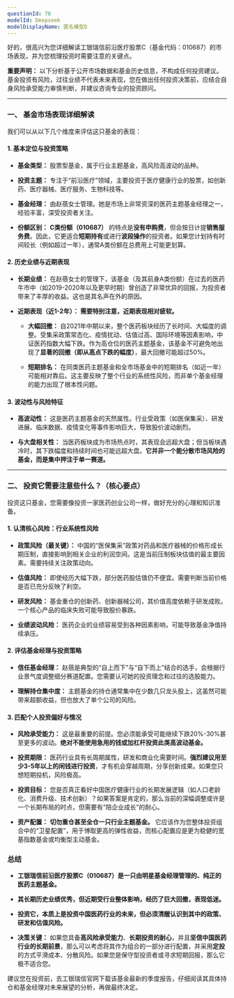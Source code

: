 ```yaml
---
questionId: 70
modelId: Deepseek
modelDisplayName: 匿名模型D
---
```

好的，很高兴为您详细解读工银瑞信前沿医疗股票C（基金代码：010687）的市场表现，并为您梳理投资时需要注意的关键点。

**重要声明：** 以下分析基于公开市场数据和基金历史信息，不构成任何投资建议。基金投资有风险，过往业绩不代表未来表现，您在做出任何投资决策前，应结合自身风险承受能力审慎判断，并建议咨询专业的投资顾问。

---

### 一、 基金市场表现详细解读

我们可以从以下几个维度来评估这只基金的表现：

#### 1. 基本定位与投资策略

- **基金类型：** 股票型基金，属于行业主题基金，高风险高波动的品种。
    
- **投资主题：** 专注于“前沿医疗”领域，主要投资于医疗健康行业的股票，如创新药、医疗器械、医疗服务、生物科技等。
    
- **基金经理：** 由赵蓓女士管理。她是市场上非常资深的医药主题基金经理之一，经验丰富，深受投资者关注。
    
- **份额区别：** **C类份额（010687）** 的特点是**没有申购费**，但会按日计提**销售服务费**。因此，它更适合**短期持有**或进行**波段操作**的投资者。如果您计划持有时间较长（例如超过一年），通常A类份额在总费用上可能更划算。
    

#### 2. 历史业绩与近期表现

- **长期业绩：** 在赵蓓女士的管理下，该基金（及其前身A类份额）在过去的医药牛市中（如2019-2020年以及更早时期）曾创造了非常优异的回报，为投资者带来了丰厚的收益。这也是其名声在外的原因。
    
- **近期表现（近1-2年）：** **需要特别注意，近期表现相对疲软。**
    
    - **大幅回撤：** 自2021年中期以来，整个医药板块经历了长时间、大幅度的调整。受集采政策常态化、疫情扰动、估值过高、国际环境等因素影响，中证医药指数大幅下跌。作为高仓位的医药主题基金，该基金不可避免地出现了**显著的回撤（即从高点下跌的幅度）**，最大回撤可能超过50%。
        
    - **短期排名：** 在同类医药主题基金和全市场基金中的短期排名（如近一年）可能相对靠后。这主要反映了整个行业的系统性风险，而非单个基金经理的能力出现了根本性问题。
        

#### 3. 波动性与风险特征

- **高波动性：** 这是医药主题基金的天然属性。行业受政策（如医保集采）、研发进展、临床数据、疫情变化等事件影响巨大，导致股价波动剧烈。
    
- **与大盘相关性：** 当医药板块成为市场热点时，其表现会远超大盘；但当板块遇冷时，其下跌幅度和持续时间也可能远超大盘。**它并非一个能分散市场风险的基金，而是集中押注于单一赛道。**
    

---

### 二、 投资它需要注意些什么？（核心要点）

投资这只基金，您需要像投资一家医药创业公司一样，做好充分的心理和知识准备。

#### 1. 认清核心风险：行业系统性风险

- **政策风险（最关键）：** 中国的“医保集采”政策对药品和医疗器械的价格形成长期压制，直接影响到相关企业的利润空间。这是当前压制板块估值的最主要因素。需要持续关注政策动向。
    
- **估值风险：** 即使经历大幅下跌，部分医药股估值仍不便宜。需要判断当前价格是否已充分反映了利空。
    
- **研发风险：** 基金重仓的创新药、创新器械公司，其价值高度依赖于研发成败。一个核心产品的临床失败可能导致股价暴跌。
    
- **业绩波动风险：** 医药企业的业绩容易受到各种因素影响，可能导致基金净值持续承压。
    

#### 2. 评估基金经理与投资策略

- **信任基金经理：** 赵蓓是典型的“自上而下”与“自下而上”结合的选手，会根据行业景气度调整细分赛道配置。您需要认可她的投资理念和过往的选股能力。
    
- **理解持仓集中度：** 主题基金的持仓通常集中在少数几只龙头股上，这虽然可能带来超额收益，但也放大了单个公司的风险。
    

#### 3. 匹配个人投资偏好与情况

- **风险承受能力：** 这是最重要的前提。您必须能承受可能继续下跌20%-30%甚至更多的波动。**绝对不能使用急用的钱或加杠杆投资此类高波动基金。**
    
- **投资期限：** 医药行业具有长周期属性，研发和商业化需要时间。**强烈建议用至少3-5年以上的闲钱进行投资**，才有机会穿越周期，分享创新成果。如果您只想短期投机，风险极高。
    
- **投资目标：** 您是否真正看好中国医疗健康行业的长期发展逻辑（如人口老龄化、消费升级、技术创新）？如果答案是肯定的，那么当前的深幅调整或许是一个长期布局的时点，但需要有“陪企业成长”的耐心。
    
- **资产配置：** **切勿重仓甚至全仓一只行业主题基金。** 它应该作为您整体投资组合中的“卫星配置”，用于博取更高的弹性收益，而核心配置应是更为稳健的宽基指数基金或均衡型主动基金。
    

### 总结

- **工银瑞信前沿医疗股票C（010687）是一只由明星基金经理管理的、纯正的医药主题基金。**
    
- **其长期历史业绩优秀，但近期受行业整体影响，经历了巨大回撤，表现低迷。**
    
- **投资它，本质上是投资中国医药行业的未来，但必须清醒认识到其中的政策、研发和估值风险。**
    
- **决策关键：** 如果您具备**高风险承受能力**、**长期投资的耐心**，并且**坚信中国医药行业的长期前景**，那么可以考虑将其作为组合的一部分进行配置，并采用**定投**的方式平滑成本、分散风险。如果您是保守型投资者或寻求短期回报，那么它极不适合您。
    

建议您在投资前，去工银瑞信官网下载该基金最新的季度报告，仔细阅读其具体持仓和基金经理对未来展望的分析，再做最终决定。